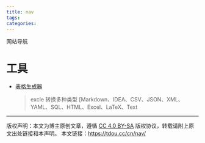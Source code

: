 ```yaml
---
title: nav
tags:
categories:
---
```


网站导航

# 工具
- [表格生成器](https://tableconvert.com/)
    > excle 转换多种类型 [Markdown、IDEA、CSV、JSON、XML、YAML、SQL、HTML、Excel、LaTeX、Text


--- 

版权声明：本文为博主原创文章，遵循 [CC 4.0 BY-SA](http://creativecommons.org/licenses/by-sa/4.0/) 版权协议，转载请附上原文出处链接和本声明。
本文链接：https://tdou.cc/cn/nav/